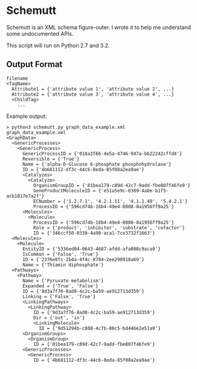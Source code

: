 Schemutt
========

Schemutt is an XML schema figure-outer. I wrote it to help me understand some undocumented APIs.

This script will run on Python 2.7 and 3.2.

Output Format
-------------

    filename
    <TagName>
      Attribute1 = {'attribute value 1', 'attribute value 2', ...}
      Attribute2 = {'attribute value 3', 'attribute value 4', ...}
      <ChildTag>
        ...

Example output:

    > python3 schemutt.py graph_data_example.xml
    graph_data_example.xml
    <GraphData>
      <GenericProcesses>
        <GenericProcess>
          GenericProcessID = {'018a3f66-4e5a-4746-947a-bb22242cffd4'}
          Reversible = {'True'}
          Name = {'alpha-D-Glucose 6-phosphate phosphohydrolase'}
          ID = {'4b681112-df3c-44c6-8eda-85f08a2ea9ae'}
          <Catalyzes>
            <Catalyze>
              OrganismGroupID = {'01bea179-c89d-42c7-9add-fbe807f46fe9'}
              GeneProductMoleculeID = {'e51a5e9c-0389-4a0e-b1f5-acb1817e7a2f'}
              ECNumber = {'1.2.7.1', '4.2.1.11', '4.1.1.49', '5.4.2.1'}
              ProcessID = {'596cd74b-16b4-49e4-8008-8a1956ff9a25'}
          <Molecules>
            <Molecule>
              ProcessID = {'596cd74b-16b4-49e4-8008-8a1956ff9a25'}
              Role = {'product', 'inhibitor', 'substrate', 'cofactor'}
              ID = {'346ccf50-0339-4a90-aca1-7ce3732f1663'}
      <Molecules>
        <Molecule>
          EntityID = {'5336ed04-0643-4687-afdd-afa008c9aca9'}
          IsCommon = {'False', 'True'}
          ID = {'2376e8fc-2b4a-4f4c-8784-2ee298918a69'}
          Name = {'Thiamin diphosphate'}
      <Pathways>
        <Pathway>
          Name = {'Pyruvate metabolism'}
          Expanded = {'True', 'False'}
          ID = {'9d3a7f76-8ad0-4c2c-ba59-ae912713d359'}
          Linking = {'False', 'True'}
          <LinkingPathways>
            <LinkingPathway>
              ID = {'9d3a7f76-8ad0-4c2c-ba59-ae912713d359'}
              Dir = {'out', 'in'}
              <LinkingMolecule>
                ID = {'9d51294b-c808-4c7b-86c5-bd446e2e51a9'}
          <OrganismGroups>
            <OrganismGroup>
              ID = {'01bea179-c89d-42c7-9add-fbe807f46fe9'}
          <GenericProcesses>
            <GenericProcess>
              ID = {'4b681112-df3c-44c6-8eda-85f08a2ea9ae'}
